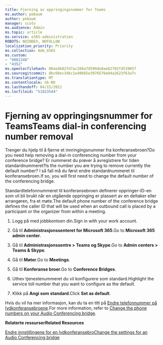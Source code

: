 ```yaml
---
title: Fjerning av oppringingsnummer for Teams
ms.author: pebaum
author: pebaum
manager: scotv
ms.audience: Admin
ms.topic: article
ms.service: o365-administration
ROBOTS: NOINDEX, NOFOLLOW
localization_priority: Priority
ms.collection: Adm_O365
ms.custom:
- "9002248"
- "4352"
ms.openlocfilehash: 00ae4b82fd7ac266a7d590de8ae82702fd53905f
ms.sourcegitcommit: 8bc60ec34bc1e40685e3976576e04a2623f63a7c
ms.translationtype: MT
ms.contentlocale: nb-NO
ms.lasthandoff: 04/15/2021
ms.locfileid: "51823544"
---
```

# <a name="teams-dial-in-conferencing-number-removal"></a><span data-ttu-id="d8b43-102">Fjerning av oppringingsnummer for Teams</span><span class="sxs-lookup"><span data-stu-id="d8b43-102">Teams dial-in conferencing number removal</span></span>

<span data-ttu-id="d8b43-103">Trenger du hjelp til å fjerne et innringingsnummer fra konferansebroen?</span><span class="sxs-lookup"><span data-stu-id="d8b43-103">Do you need help removing a dial-in conferencing number from your conference bridge?</span></span> <span data-ttu-id="d8b43-104">Er nummeret du prøver å avregistrere for tiden standardnummeret?</span><span class="sxs-lookup"><span data-stu-id="d8b43-104">Is the number you are trying to remove currently the default number?</span></span> <span data-ttu-id="d8b43-105">I så fall må du først endre standardnummeret til konferansebroen.</span><span class="sxs-lookup"><span data-stu-id="d8b43-105">If so, you will first need to change the default number of the conferencing bridge.</span></span>

<span data-ttu-id="d8b43-106">Standardtelefonnummeret til konferansebroen definerer oppringer-ID-en som vil bli brukt når en utgående oppringing er plassert av en deltaker eller arrangøren, fra et møte.</span><span class="sxs-lookup"><span data-stu-id="d8b43-106">The default phone number of the conference bridge defines the caller ID that will be used when an outbound call is placed by a participant or the organizer from within a meeting.</span></span>

1. <span data-ttu-id="d8b43-107">Logg på med jobbkontoen din.</span><span class="sxs-lookup"><span data-stu-id="d8b43-107">Sign in with your work account.</span></span>

2. <span data-ttu-id="d8b43-108">Gå til **Administrasjonssenteret for Microsoft 365**.</span><span class="sxs-lookup"><span data-stu-id="d8b43-108">Go to **Microsoft 365 admin center**.</span></span>

3. <span data-ttu-id="d8b43-109">Gå til **Administrasjonssentre > Teams og Skype**.</span><span class="sxs-lookup"><span data-stu-id="d8b43-109">Go to **Admin centers > Teams & Skype**.</span></span>

4. <span data-ttu-id="d8b43-110">Gå til **Møter**.</span><span class="sxs-lookup"><span data-stu-id="d8b43-110">Go to **Meetings**.</span></span>

5. <span data-ttu-id="d8b43-111">Gå til **Konferanse broer**.</span><span class="sxs-lookup"><span data-stu-id="d8b43-111">Go to **Conference Bridges**.</span></span>

6. <span data-ttu-id="d8b43-112">Uthev tjenestenummeret du vil konfigurere som standard.</span><span class="sxs-lookup"><span data-stu-id="d8b43-112">Highlight the service toll number that you want to configure as the default.</span></span>

7. <span data-ttu-id="d8b43-113">Klikk på **Angi som standard**.</span><span class="sxs-lookup"><span data-stu-id="d8b43-113">Click **Set as default**.</span></span>

<span data-ttu-id="d8b43-114">Hvis du vil ha mer informasjon, kan du ta en titt på [Endre telefonnummer på lydkonferansebroene](https://docs.microsoft.com/microsoftteams/change-the-phone-numbers-on-your-audio-conferencing-bridge).</span><span class="sxs-lookup"><span data-stu-id="d8b43-114">For more information, refer to [Change the phone numbers on your Audio Conferencing bridge](https://docs.microsoft.com/microsoftteams/change-the-phone-numbers-on-your-audio-conferencing-bridge).</span></span>

<span data-ttu-id="d8b43-115">**Relaterte ressurser**</span><span class="sxs-lookup"><span data-stu-id="d8b43-115">**Related Resources**</span></span>

[<span data-ttu-id="d8b43-116">Endre innstillingene for en lydkonferansebro</span><span class="sxs-lookup"><span data-stu-id="d8b43-116">Change the settings for an Audio Conferencing bridge</span></span>](https://docs.microsoft.com/microsoftteams/change-the-settings-for-an-audio-conferencing-bridge)
